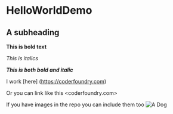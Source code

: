 # HelloWorldDemo
 
## A subheading

**This is bold text**

*This is italics*

***This is both bold and italic***

I work [here] (https://coderfoundry.com)

Or you can link like this <coderfoundry.com>

If you have images in the repo you can include them too
![A Dog](/HelloWorldDemo/blob/main/HelloWorldDemo/Images/download.jpg)